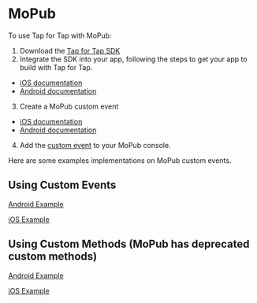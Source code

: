 # MoPub

To use Tap for Tap with MoPub:

1. Download the [Tap for Tap SDK](https://github.com/tapfortap/Documentation/raw/master/downloads/TapForTap-SDK.zip)
2. Integrate the SDK into your app, following the steps to get your app to build with Tap for Tap.
  - [iOS documentation](http://tapfortap.com/doc/iOS)
  - [Android documentation](http://tapfortap.com/doc/Android)
3. Create a MoPub custom event 
  - [iOS documentation](https://github.com/mopub/mopub-ios-sdk/wiki/Custom-Events)
  - [Android documentation](https://github.com/mopub/mopub-android-sdk/wiki/Custom-Events)
4. Add the [custom event](http://help.mopub.com/customer/portal/articles/988568-setting-up-a-custom-native-network-campaign) to your MoPub console. 

Here are some examples implementations on MoPub custom events.

## Using Custom Events

[Android Example](https://gist.github.com/jwyseu/5434805)

[iOS Example](https://gist.github.com/pjlaird/5913782)

## Using Custom Methods (MoPub has deprecated custom methods)

[Android Example](https://gist.github.com/4290335)

[iOS Example](https://gist.github.com/4290326)
